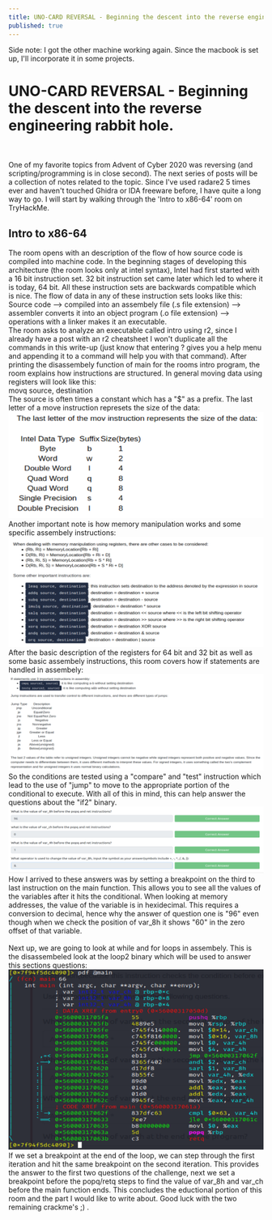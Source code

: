 ```yaml
---
title: UNO-CARD REVERSAL - Beginning the descent into the reverse engineering rabbit hole.
published: true
---
```

Side note: I got the other machine working again. Since the macbook is set up, I'll incorporate it in some projects.
<br/>
# [](#header-1)UNO-CARD REVERSAL - Beginning the descent into the reverse engineering rabbit hole.
<br/><br/>
One of my favorite topics from Advent of Cyber 2020 was reversing (and scripting/programming is in close second). The next series of posts will be a collection of notes related to the topic. Since I've used radare2 5 times ever and haven't touched Ghidra or IDA freeware before, I have quite a long way to go. I will start by walking through the 'Intro to x86-64' room on TryHackMe.

## Intro to x86-64

The room opens with an description of the flow of how source code is compiled into machine code. In the beginning stages of developing this architecture (the room looks only at intel syntax), Intel had first started with a 16 bit instruction set. 32 bit instruction set came later which led to where it is today, 64 bit. All these instruction sets are backwards compatible which is nice. The flow of data in any of these instruction sets looks like this:
<br/>
Source code --> compiled into an assembely file (.s file extension) --> assembler converts it into an object program (.o file extension) --> operations with a linker makes it an executable.
<br/>
The room asks to analyze an executable called intro using r2, since I already have a post with an r2 cheatsheet I won't duplicate all the commands in this write-up (just know that entering ? gives you a help menu and appending it to a command will help you with that command).
After printing the disassembely function of main for the rooms intro program, the room explains how instructions are structured. In general moving data using registers will look like this:
<br/>
movq source, destination
<br/>
The source is often times a constant which has a "$" as a prefix. The last letter of a move instruction represets the size of the data:
<br/>
![](images/THM_Reverse_Uno/1.png)
<br/>
Another important note is how memory manipulation works and some specific assembely instructions:
<br/>
![](images/THM_Reverse_Uno/2.png)
<br/>
After the basic description of the registers for 64 bit and 32 bit as well as some basic assembely instructions, this room covers how if statements are handled in assembely:
<br/>
![](images/THM_Reverse_Uno/3.png)
<br/>
So the conditions are tested using a "compare" and "test" instruction which lead to the use of "jump" to move to the appropriate portion of the conditional to execute. With all of this in mind, this can help answer the questions about the "if2" binary. 
<br/>
![](images/THM_Reverse_Uno/4.png)
<br/>
How I arrived to these answers was by setting a breakpoint on the third to last instruction on the main function. This allows you to see all the values of the variables after it hits the conditional. When looking at memory addresses, the value of the variable is in hexidecimal. This requires a conversion to decimal, hence why the answer of question one is "96" even though when we check the position of var_8h it shows "60" in the zero offset of that variable.
<br/>
<br/>
Next up, we are going to look at while and for loops in assembely. This is the disassembeled look at the loop2 binary which will be used to answer this sections questions:
<br/>
![](images/THM_Reverse_Uno/5.png)
<br/>
If we set a breakpoint at the end of the loop, we can step through the first iteration and hit the same breakpoint on the second iteration. This provides the answer to the first two questions of the challenge, next we set a breakpoint before the popq/retq steps to find the value of var_8h and var_ch before the main function ends. This concludes the eductional portion of this room and the part I would like to write about. Good luck with the two remaining crackme's ;) .
